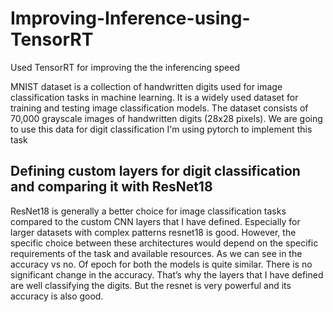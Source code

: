 # Improving-Inference-using-TensorRT
Used TensorRT for improving the the inferencing speed

MNIST dataset is a collection of handwritten digits used for image classification tasks in
machine learning. It is a widely used dataset for training and testing image classification
models. The dataset consists of 70,000 grayscale images of handwritten digits (28x28 pixels).
We are going to use this data for digit classification
I'm using pytorch to implement this task

## Defining custom layers for digit classification and comparing it with ResNet18
ResNet18 is generally a better choice for image classification tasks compared to the custom
CNN layers that I have defined. Especially for larger datasets with complex patterns resnet18 is
good. However, the specific choice between these architectures would depend on the specific
requirements of the task and available resources.
As we can see in the accuracy vs no. Of epoch for both the models is quite similar.
There is no significant change in the accuracy. That’s why the layers that I have defined are well
classifying the digits. But the resnet is very powerful and its accuracy is also good.
